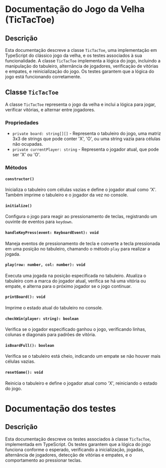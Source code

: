 # Documentação do Jogo da Velha (TicTacToe)

## Descrição

Esta documentação descreve a classe `TicTacToe`, uma implementação em TypeScript do clássico jogo da velha, e os testes associados à sua funcionalidade. A classe `TicTacToe` implementa a lógica do jogo, incluindo a manipulação do tabuleiro, alternância de jogadores, verificação de vitórias e empates, e reinicialização do jogo. Os testes garantem que a lógica do jogo está funcionando corretamente.

## Classe `TicTacToe`

A classe `TicTacToe` representa o jogo da velha e inclui a lógica para jogar, verificar vitórias, e alternar entre jogadores.

### Propriedades

- `private board: string[][]` - Representa o tabuleiro do jogo, uma matriz 3x3 de strings que pode conter 'X', 'O', ou uma string vazia para células não ocupadas.
- `private currentPlayer: string` - Representa o jogador atual, que pode ser 'X' ou 'O'.

### Métodos

#### `constructor()`

Inicializa o tabuleiro com células vazias e define o jogador atual como 'X'. Também imprime o tabuleiro e o jogador da vez no console.

#### `initialize()`

Configura o jogo para reagir ao pressionamento de teclas, registrando um ouvinte de eventos para `keydown`.

#### `handleKeyPress(event: KeyboardEvent): void`

Maneja eventos de pressionamento de tecla e converte a tecla pressionada em uma posição no tabuleiro, chamando o método `play` para realizar a jogada.

#### `play(row: number, col: number): void`

Executa uma jogada na posição especificada no tabuleiro. Atualiza o tabuleiro com a marca do jogador atual, verifica se há uma vitória ou empate, e alterna para o próximo jogador se o jogo continuar.

#### `printBoard(): void`

Imprime o estado atual do tabuleiro no console.

#### `checkWin(player: string): boolean`

Verifica se o jogador especificado ganhou o jogo, verificando linhas, colunas e diagonais para padrões de vitória.

#### `isBoardFull(): boolean`

Verifica se o tabuleiro está cheio, indicando um empate se não houver mais células vazias.

#### `resetGame(): void`

Reinicia o tabuleiro e define o jogador atual como 'X', reiniciando o estado do jogo.

# Documentação dos testes

## Descrição

Esta documentação descreve os testes associados à classe `TicTacToe`, implementada em TypeScript. Os testes garantem que a lógica do jogo funciona conforme o esperado, verificando a inicialização, jogadas, alternância de jogadores, detecção de vitórias e empates, e o comportamento ao pressionar teclas.
